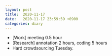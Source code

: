 ```yaml
---
layout: post
title:  2020-11-17
date:   2020-11-17 23:59:59 +0900
categories: diary
---
```


- [Work] meeting 0.5 hour
- [Research] annotation 2 hours, coding 5 hours
- Hard crowdsourcing Tuesday.
